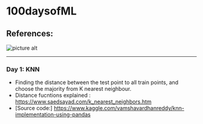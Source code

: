 # 100daysofML

## References: 
![picture alt](http://scikit-learn.org/stable/_static/ml_map.png)

----

### Day 1: KNN ###
* Finding the distance between the test point to all train points, and choose the majority from K nearest neighbour.
* Distance fucntions explained : https://www.saedsayad.com/k_nearest_neighbors.htm
* [Source code:] https://www.kaggle.com/vamshavardhanreddy/knn-implementation-using-pandas
	
	
